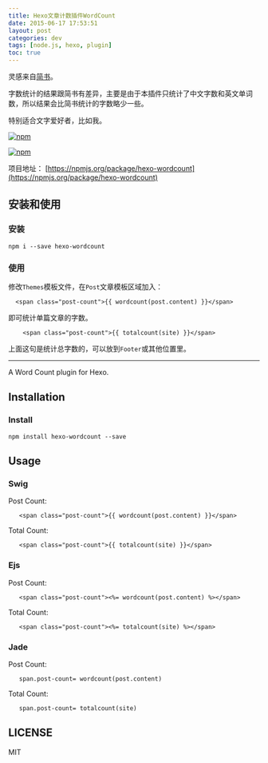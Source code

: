 ```yaml
---
title: Hexo文章计数插件WordCount
date: 2015-06-17 17:53:51
layout: post
categories: dev
tags: [node.js, hexo, plugin]
toc: true
---
```


灵感来自[简书](http://www.jianshu.com/users/6c72e78080ff)。

字数统计的结果跟简书有差异，主要是由于本插件只统计了中文字数和英文单词数，所以结果会比简书统计的字数略少一些。

特别适合文字爱好者，比如我。

<!-- more -->

[![npm](https://img.shields.io/npm/dm/hexo-wordcount.svg)](https://npmjs.org/package/hexo-wordcount)

[![npm](https://img.shields.io/npm/dt/hexo-wordcount.svg)](https://npmjs.org/package/hexo-wordcount)

项目地址： [https://npmjs.org/package/hexo-wordcount](https://npmjs.org/package/hexo-wordcount)

## 安装和使用

### 安装

```
npm i --save hexo-wordcount
```

### 使用

修改`Themes`模板文件，在`Post`文章模板区域加入：

```
  <span class="post-count">{{ wordcount(post.content) }}</span>
```

即可统计单篇文章的字数。

```
	<span class="post-count">{{ totalcount(site) }}</span>
```

上面这句是统计总字数的，可以放到`Footer`或其他位置里。

---

A Word Count plugin for Hexo.

## Installation

### Install

```
npm install hexo-wordcount --save
```

## Usage

### Swig

Post Count:

```swig
   <span class="post-count">{{ wordcount(post.content) }}</span>
```

Total Count:

```swig
   <span class="post-count">{{ totalcount(site) }}</span>
```

### Ejs

Post Count:

```ejs
   <span class="post-count"><%= wordcount(post.content) %></span>
```

Total Count:

```ejs
   <span class="post-count"><%= totalcount(site) %></span>
```

### Jade

Post Count:

```jade
   span.post-count= wordcount(post.content)
```

Total Count:

```swig
   span.post-count= totalcount(site)
```

## LICENSE

MIT
